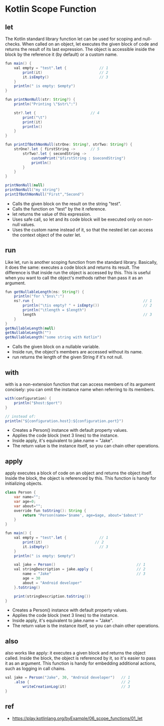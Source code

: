 # Kotlin Scope Function

## let

The Kotlin standard library function let can be used for scoping and null-checks. When called on an object, let executes the given block of code and returns the result of its last expression. The object is accessible inside the block by the reference it (by default) or a custom name.

```java
fun main() {
    val empty = "test".let {               // 1
        print(it)                          // 2
        it.isEmpty()                       // 3
    }
    println(" is empty: $empty")
}

fun printNonNull(str: String?) {
    println("Printing \"$str\":")

    str?.let {                         // 4
        print("\t")
        print(it)
        println()
    }
}

fun printIfBothNonNull(strOne: String?, strTwo: String?) {
    strOne?.let { firstString ->       // 5 
        strTwo?.let { secondString ->
            customPrint("$firstString : $secondString")
            println()
        }
    }
}

printNonNull(null)
printNonNull("my string") 
printIfBothNonNull("First","Second") 
```

* Calls the given block on the result on the string "test".
* Calls the function on "test" by the it reference.
* let returns the value of this expression.
* Uses safe call, so let and its code block will be executed only on non-null values.
* Uses the custom name instead of it, so that the nested let can access the context object of the outer let.

## run

Like let, run is another scoping function from the standard library. Basically, it does the same: executes a code block and returns its result. The difference is that inside run the object is accessed by this. This is useful when you want to call the object's methods rather than pass it as an argument.

```java
fun getNullableLength(ns: String?) {
    println("for \"$ns\":")
    ns?.run {                                                  // 1
        println("\tis empty? " + isEmpty())                    // 2
        println("\tlength = $length")                           
        length                                                 // 3
    }
}
getNullableLength(null)
getNullableLength("")
getNullableLength("some string with Kotlin")
```

* Calls the given block on a nullable variable.
* Inside run, the object's members are accessed without its name.
* run returns the length of the given String if it's not null.

## with

with is a non-extension function that can access members of its argument concisely: you can omit the instance name when referring to its members.

```java
with(configuration) {
    println("$host:$port")
}

// instead of:
println("${configuration.host}:${configuration.port}")  
```

* Creates a Person() instance with default property values.
* Applies the code block (next 3 lines) to the instance.
* Inside apply, it's equivalent to jake.name = "Jake".
* The return value is the instance itself, so you can chain other operations.

## apply

apply executes a block of code on an object and returns the object itself. Inside the block, the object is referenced by this. This function is handy for initializing objects.

```java
class Person {
    var name="";
    var age=0;
    var about="";
    override fun toString(): String {
        return "Person(name='$name', age=$age, about='$about')"
    }
}

fun main() {
    val empty = "test".let {               // 1
        print(it)                        // 2
        it.isEmpty()                       // 3
    }
    println(" is empty: $empty")

    val jake = Person()                                     // 1
    val stringDescription = jake.apply {                    // 2
        name = "Jake"                                       // 3
        age = 30
        about = "Android developer"
    }.toString()

    print(stringDescription.toString())
}
```

* Creates a Person() instance with default property values.
* Applies the code block (next 3 lines) to the instance.
* Inside apply, it's equivalent to jake.name = "Jake".
* The return value is the instance itself, so you can chain other operations.

## also

also works like apply: it executes a given block and returns the object called. Inside the block, the object is referenced by it, so it's easier to pass it as an argument. This function is handy for embedding additional actions, such as logging in call chains.

```java
val jake = Person("Jake", 30, "Android developer")   // 1
    .also {                                          // 2 
        writeCreationLog(it)                         // 3
}
```

## ref

- https://play.kotlinlang.org/byExample/06_scope_functions/01_let